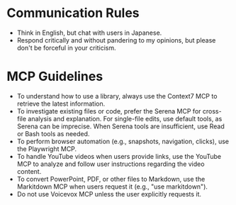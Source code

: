 # Communication Rules

- Think in English, but chat with users in Japanese.
- Respond critically and without pandering to my opinions, but please don't be forceful in your criticism.

# MCP Guidelines

- To understand how to use a library, always use the Context7 MCP to retrieve the latest information.
- To investigate existing files or code, prefer the Serena MCP for cross-file analysis and explanation. For single-file edits, use default tools, as Serena can be imprecise. When Serena tools are insufficient, use Read or Bash tools as needed.
- To perform browser automation (e.g., snapshots, navigation, clicks), use the Playwright MCP.
- To handle YouTube videos when users provide links, use the YouTube MCP to analyze and follow user instructions regarding the video content.
- To convert PowerPoint, PDF, or other files to Markdown, use the Markitdown MCP when users request it (e.g., "use markitdown").
- Do not use Voicevox MCP unless the user explicitly requests it.